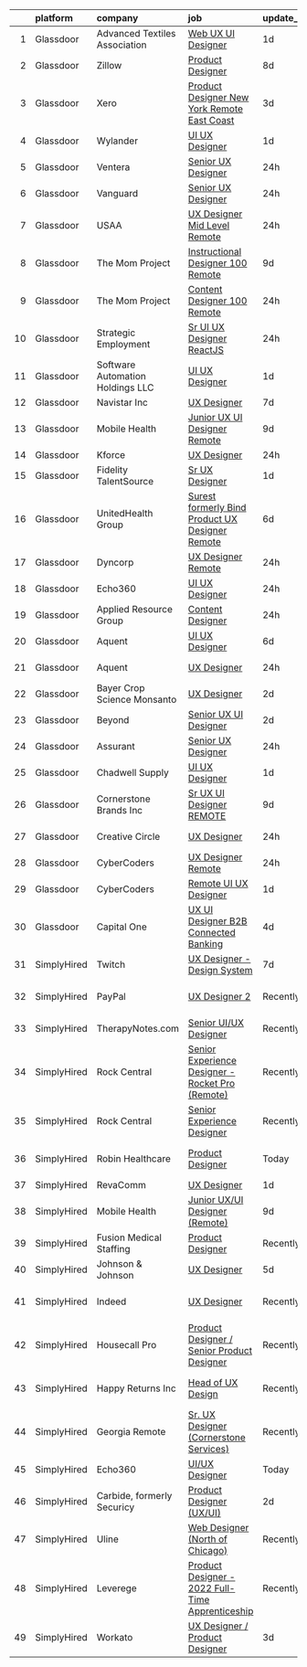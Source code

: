 

|    | platform    | company                           | job                                                                                                                                                                                                                                                                                                                                                                                                                                                                                                                                                                                                                                                                                                                                                                                                                                                                                                                                                                                                                                                                                                                                                                                                                                                                                                                                                                                                                                                           | update_time   | location                   |
|---:|:------------|:----------------------------------|:--------------------------------------------------------------------------------------------------------------------------------------------------------------------------------------------------------------------------------------------------------------------------------------------------------------------------------------------------------------------------------------------------------------------------------------------------------------------------------------------------------------------------------------------------------------------------------------------------------------------------------------------------------------------------------------------------------------------------------------------------------------------------------------------------------------------------------------------------------------------------------------------------------------------------------------------------------------------------------------------------------------------------------------------------------------------------------------------------------------------------------------------------------------------------------------------------------------------------------------------------------------------------------------------------------------------------------------------------------------------------------------------------------------------------------------------------------------|:--------------|:---------------------------|
|  1 | Glassdoor   | Advanced Textiles Association     | [Web UX UI Designer](https://www.glassdoor.com/partner/jobListing.htm?pos=110&ao=1110586&s=58&guid=000001832115d154b95672babbc92767&src=GD_JOB_AD&t=SR&vt=w&ea=1&cs=1_5b73a38f&cb=1662707421935&jobListingId=1008123545453&cpc=4B86475FAF393599&jrtk=3-0-1gcghbkbmkugi801-1gcghbkc6gagr800-8f0f2da3bcb0ded4--6NYlbfkN0BnYbzg9_0OBxfyaC-dC2htIGp3bt0r_Vee4_7uMe98bPPG6yOg2WXqdwhbC791_U00MfwPJQISugkbvt-O9m_o7FpwY2dPKxYlvJWF88LUJU6-PJiA7au0MbT7IIdJhkiVldQN1GCcaP9tiJbH74WPbddeicnz4Ug33P_R2i56xQ0xZRpWPjA6Yl8axoFQ41D8uchjgCS1zkB06GhLjW1PmcT3-hFT6K44iA5okqNvAvidC9PJRrA1FN46SzrQg5dI5pk9f4QUgSkcO6n_7dgj_hxDHTq1E6rOZN1uK61SZFpfoPnWclk--eseyDRPutDNe_FG5KinU3shh3jhU75v6cjI1N6iTk8NG0ngp4X_pFGkUcxpxjULoiGKA6JDQ0lE5FpZQMpF5r4tYL00NoTSlIHo3pmC0E8ZCJc1zURT7sRoSZCWNjykFJ3OdLBK_mmPQhLxespCSqlA5wLUk0YoIH-4dzHqGlsGTbaArSvBOP_XZIz6w_kR61AwsYTrakI%3D)                                                                                                                                                                                                                                                                                                                                                                                                                                                                                                                                                                                                   | 1d            | Remote                     |
|  2 | Glassdoor   | Zillow                            | [Product Designer](https://www.glassdoor.com/partner/jobListing.htm?pos=109&ao=1110586&s=58&guid=000001832115d154b95672babbc92767&src=GD_JOB_AD&t=SR&vt=w&cs=1_ad1b77e4&cb=1662707421935&jobListingId=1008105734825&cpc=3BA4CE39D5B5DEF5&jrtk=3-0-1gcghbkbmkugi801-1gcghbkc6gagr800-923d093315a463c1--6NYlbfkN0ANMurRYyPEXg08u6OamUd1Mvhk-zhFSGYIZgoJR86UvYL2v6MoUqae-sD5DnU21vqzMUfcrlxXldGlpvZ_A9LcSbv7fieDI5Q_e0eCDabZQJSfXOKXU7HhyZwRBWFH68mW2QkyUBY-1UqPK4A2Y0SDj9Q6XtG2RXC_FvaVnw66ZtEOEX5EEE8TbZhBAH7k3ZcRRy0tk5FYJaa2E9Om1-c4m_XQQH_HTUvH_UGouEYAcOsbxgzdZFGFBKKP21_sv2PcvLm6T1GFD7Xs984iaHZygTk1KudKIxIP935aCpBAHQuKu0YebqVy-Ix97cQCyTnY0iSxgRu3vWBk1LWX3DeddIZOmH1Dm8ZSMjDE0Dc2PWrvuCCKkNI-qOf_rHSYSYIy39m_K7znAj-PfJn3WHfyf8KGS-o43zUUuOgXQyiO1xPtHuBHmOIjM_kunLIJSVtoaiWFUtYyR6MBgNVmNo86jlb3jAROqxVOuTflwDT-PmskkHlPRyGvjLQwZBJ5iYEqYvwRPZHMX_3CF4GQiNACEMv78fdvgbk3VpNmOwEjIE61DPtEz-R8JzJqxoedqi7P1Io59GwGhKenk3kbwptSeild8AzoaQGA8RGLgpiOeAniXxB0AoKBMBeqsNNdzldLwElXGDgrEayVVS4UnLGrii-mnl3Qxig6dYF5ZDCF-ue0WCu8smjDU-fJNbRaMoPhq41kERav5qXcUfo3BuxLYKzVBgBUSNXqgi7wPCbqLL3GiZuMhEC9pIxqp2FnDa_evmIohZIy4spiL4BJKWkrS_v42gXCIKPXQBHYc97Bo4bYosyDqheIyPRl3VfplfrAT0XXj_iMkob20cG3JzAAb-89bqROWkdsDjn7eqy93W4ZgXnBw08-aRs3SYQKG94%3D)                                                                                                                                                                                                          | 8d            | Remote                     |
|  3 | Glassdoor   | Xero                              | [Product Designer   New York   Remote  East Coast ](https://www.glassdoor.com/partner/jobListing.htm?pos=102&ao=1110586&s=58&guid=000001832115d154b95672babbc92767&src=GD_JOB_AD&t=SR&vt=w&cs=1_9eee1b35&cb=1662707421934&jobListingId=1008119464057&cpc=AF1E4A3695F490BE&jrtk=3-0-1gcghbkbmkugi801-1gcghbkc6gagr800-d42ffd1146131f09--6NYlbfkN0COvs0giDBQSZxCgxtGlP9F2rqb7f8qKMvTQKRfo9Z2aBBfdNwhT-PCbca6Tg6UbePLXSL2kZ8wB6QVlHX3jNKcLB3QdhbnaHtCR8dPv0f5XN7MxS1xg2rPm-swsPuD68rYGuZICUqkSSh1BmczAVfWYENYm4GY3NcwVq0TyWHY8ONw9rx7low6CFFsyZyTqD3aaqxgsjtyJU1VXJl3TGBCkd1ciGe1P7DO5LTBIkzLEnkOOQeZ_pX7BgnxoPprgNcsofyPA6vN34uNfyG_YNtbty7n_uzs61mMMGsEKweLjQNUBt-4MH7xkQ5Ka1-yEQP9Ua9kKcEbyfgSSTReZ1sheQxZELKwS3icj40bRJZj7v0lIo1ZPPAHfv-nIbyIMSssKj9xlPq1wTEDLvB8yP-gdjXlXQ98ashiynh2Vs-Z6UkvugeijaDEaMKtjnF3aLrOqL43MpUnSly3dNxW1XdshDy4FPlt1CC9KsUGY37nTfHus-PUoky1LKzahofv6B-BN0qFfneF4BaGI6sV--unylOzy2a9ejv-jz0W_FJTw9-_SLXypR2koUWu2kuzvyE%3D)                                                                                                                                                                                                                                                                                                                                                                                                                                                                                                         | 3d            | Remote                     |
|  4 | Glassdoor   | Wylander                          | [UI UX Designer](https://www.glassdoor.com/partner/jobListing.htm?pos=121&ao=1110586&s=58&guid=000001832115d154b95672babbc92767&src=GD_JOB_AD&t=SR&vt=w&ea=1&cs=1_c74eb8bf&cb=1662707421937&jobListingId=1008124180160&cpc=2CAED5C921A5F994&jrtk=3-0-1gcghbkbmkugi801-1gcghbkc6gagr800-dc52a309f7f6f697--6NYlbfkN0Ad2NfEFkkvx5hDSZA4LojCTAlGCHRKxefK_VeH1pUfXeXhNI9m1Jf1qPrMhMuaxpC-q3M-89Vq4WsL7Yfwq_yFKX-pMNDSji94HwauIOtvR2ndUmEOcaUUjmCEwagVxxr4E2OLJOrN7Nep69g4v8Y3IJB6dWshHA9GShBhAl4mfGXeR1rRr5l491SH7pwASvJwE-OJuDle-1UKRF81usd_M5Ahj8SC2Ck6R-CV1Y9pW2b6UAWhMbvj4NrSZtHgDvnaqifOWKRcns1RC2Q2DGUN9rpyWwHMVPtKLm-j_msP759LT16iro-hNirbct2F1_gPiy1UXiICQtfViDGLFjtBI8HOvgXLe_maPO62_RFuBGTByxx0C3K24isROGxVIKHXz9cr7kw73WEjzQqRSDmYeCcGKSKfX_YXl0jW7XxFsxEw9QEAE-kTLhHEOlz46gKVgUyYpmBdFZUZ38qS0d1GvDJp6D6y0xRuSRU3VXL530MU2uwu1AEpJPD9gHdMz_0%3D)                                                                                                                                                                                                                                                                                                                                                                                                                                                                                                                                                                                                       | 1d            | Downers Grove, IL          |
|  5 | Glassdoor   | Ventera                           | [Senior UX Designer](https://www.glassdoor.com/partner/jobListing.htm?pos=112&ao=1110586&s=58&guid=000001832115d154b95672babbc92767&src=GD_JOB_AD&t=SR&vt=w&ea=1&cs=1_3cdaf6e7&cb=1662707421935&jobListingId=1008126374950&cpc=C3517E2410EFB392&jrtk=3-0-1gcghbkbmkugi801-1gcghbkc6gagr800-1074ac4fdd204716--6NYlbfkN0AS3oPsAAmCngCu4U51_2RxXyfS7TdWOFtWPOafNW52Iz1HeQVGuvsYCHoa_3Roy2oCGGdTON3NlNh_JiLD2owsz6Z0oj5yhSrztHS395p6AAa4luM5X_x4H0433u3i-oY7sa0DbWRdYOQgnQqUGvwlx3PvOnxIZc60OegHiXVPTHCXlUBVDK_op9EjDTnsumPV4mKcPDxh9jIqwq86LxaWzJFIE1QxDAUgA6Q2P-8fiVwYHfLBML5ur4aHOQ8Ib1P86QQCGttmuj_ay6guvYMD8PvjGkMXuAIn1RjqYdmWPFco_oHy6XxXwPXfm-jFKBNMBvgzFcHue10bC2W7XluDE77JBWBpeoYKcbJ_ihlfs8porWPEFyNHmF8XuK5FxHoCf_hEWB-zLCitRXt8zF1DeKhbWsGpilxJMT5ORZs6PPmKxHecG2prJfLGlUPpR5fKMazcGbIxOjdccHfOGEQ_iJUUHHikULTMJ_qBFx64Sp2C_w7A_246LnPGWLy8DJw%3D)                                                                                                                                                                                                                                                                                                                                                                                                                                                                                                                                                                                                   | 24h           | Remote                     |
|  6 | Glassdoor   | Vanguard                          | [Senior UX Designer](https://www.glassdoor.com/partner/jobListing.htm?pos=108&ao=1110586&s=58&guid=000001832115d154b95672babbc92767&src=GD_JOB_AD&t=SR&vt=w&cs=1_d6f6279f&cb=1662707421935&jobListingId=1008127157836&cpc=18C9CE28155C17C5&jrtk=3-0-1gcghbkbmkugi801-1gcghbkc6gagr800-d1d2a137f537eb68--6NYlbfkN0BWQs_M7ZA8XLbIFWVw-PYcVVEPryqVLyWhKaEKPskHy2YkbHyHJDwBFABfX2IzFJXV-nuBnS83yTXwQvdgL9ZCRT2Ml-6aLJW8zitf60y059saAsvCCCn7z7zTfDD1Mf-8mI_YKXw-vdtt5RmQNlchI7QaLpe-9XPcqWhyy8aOWnYXIuzMa2XDNwvtgjMhvCHFoBGawlpvn0bF9FA52f_aPEbRJ15tfa6MLamlqmVx0MC5KuFLjl1OiRIg0Nwu73egezDFAjSE_fz9I0QKndTZowCuaoreeIfP6Jf-9aYIQF0LE7ysZ_C1HrRiE84-fS4M_8eZNF_OmZT-5G5wZKO8eamyFjLfO3TC_20EBgilCZ5S-1Cj0XWdoUREugsvgGRtYLXVz6wFjr3GgG5bpU7NW8YGDKdsfvwm3nMe7R_XF_F96kiK7XZy0uPfaL9BvaIw7Dso_TLlVKF3bRrF2-4PlTqmZw4KxwozqUwxJCS-Ery64tQib7sikkKKbRXSJID2Zf1GO-Njf2oT2TojSqJDGoVgLNYreQ_YGBWAuwGhdzOJ4lbS4bZMsXQAp1KgsNJHoG5iS_qAYYakPF9MheI1tNPy_UXR5UhOn5cEm79rGvGdEtbOD9o21tjM7nEF1fy4CNELpJAlcVBY7tn40W3r-Wv1FlD9s_spE27HAG_4wfKNZVLQQYmT22NmxXW1enjDbRCRlQAWi20CYIpkHA7n0TboEDJPwz75F9rS8209TX7_L1-Tvj5uwwSC10ffx8Ramxjn1PvFKhDC-QnlNF4MJ7qN7d0kaZ2dICFNQmgD6NgwaXbzqqqBOJhowW-rq8OcWl9pS9udiVp1NS_HVsilKsFqt7ulTrJxldwgMhRVvqNXZC4dqANn0P8sWpPTCEtJRhwupKaKPe-fsR5XSbhus5ogIqj-anxUwiprPIvRjI9s6tbPN1pUVLD23wUmjX1UJj-_X0zlZoxO78Vr1rL4G4ZPzR7QpZRHk74zLdagDyXIZVxrZYQtaQiBtEZv1KHD9mCZySXkuh3u_emf3ZkUwr_kuWPEYL1lSs9kxvNgZg%3D%3D)                          | 24h           | Remote                     |
|  7 | Glassdoor   | USAA                              | [UX Designer  Mid Level  Remote ](https://www.glassdoor.com/partner/jobListing.htm?pos=101&ao=1110586&s=58&guid=000001832115d154b95672babbc92767&src=GD_JOB_AD&t=SR&vt=w&cs=1_e3f689f9&cb=1662707421934&jobListingId=1008126261966&cpc=4AE8B46D8845344B&jrtk=3-0-1gcghbkbmkugi801-1gcghbkc6gagr800-fec4de8c091566f8--6NYlbfkN0CdTBpsLrhs4IwmIsoO0brdHaF9POTtXIeJjdlamKYQ_OhglXXDFJZTh11Z6IDPRXUYQmJ4yjBAKTYo2-Ew4nJ11iY56zFM8km-iVk9SIenEYvwEOynk4bS7U6_1dyQQ0v3LLulm5Dj7am1izBIpIv0fOYKGB_vkjGusrfh-HPGJfvR3eiWv3QbHQleegDyNrrUrooAbQ9Tq2TCegdwj5ZD2MTw56rQUI5U_NoUi8tBv6AjkrzSgbCkEKrNhvJvtn8efi2sEJgOXaD5GC1NwqJBft5zsp0NAC4bQ2VWdfCyvnBQ5qZ8kDQck8ry4avlqsUQQKqq_vWoTxM3J5AhMpDOsamtdqxc7lbBc61WsHE8d9hNUiuNHx1lLzJBkfXjQ55zYG-sN6sMH-XdreVCtJH4XzG8PqCZjf6jJjCL4eqkiauZ3cvGhUBQm-_xqaseqa0%3D)                                                                                                                                                                                                                                                                                                                                                                                                                                                                                                                                                                                                                                                           | 24h           | San Antonio, TX            |
|  8 | Glassdoor   | The Mom Project                   | [Instructional Designer  100  Remote ](https://www.glassdoor.com/partner/jobListing.htm?pos=122&ao=1110586&s=58&guid=000001832115d154b95672babbc92767&src=GD_JOB_AD&t=SR&vt=w&cs=1_6a4828f0&cb=1662707421936&jobListingId=1008103098084&cpc=BAEB662971763A76&jrtk=3-0-1gcghbkbmkugi801-1gcghbkc6gagr800-1cc6b58faac39461--6NYlbfkN0BDp_epf89aHDQhKpPegNJQ_ldQpEFZQsM9OcONMGxWx6pU56EKHF58QjVdAUvn2gW3S-RCz-cWs3HsgwFCm4JrMSvodTUpS2pVBtqOYjP56tZZ505HHT4tX_KNgWyOiGEIHToHgpOg4SzcXkIxol4ZXylGzXgB-rGsHbQwttIiQOGdKuRJNJ7r8dUlSmhgW2zXRspd8BKD_0B-RMQ2PoPViEKRNv1Z46XtZcXElt0juGksAkJGK_syQMyZmFJUvxlIpWkbqGhVZj9XQGwud23YxBx2FA8rWBZ2SfbUaquEIZebdaDv9Hflz5QPBCNCREdUAJkgeH7hYQzIzoaanC_wzU3wcS0J5DAkhV7_m52qaAH-on7udA_UKiO-ZTWnsqiNmVKfgaq8r8l-f8zdwLgfrKVs_IEQFUB0JgadBBBv-p4jq2sjSqpk-awrpqyx_PFCyaGPdtSNFhq067GH9Ac14DKO42Q6mNZQ3KMfGCoFMRidqfTSqSrfi8TTioKIA_7MXZ9kziAjkjxORNGIGyrXAlPprvnmsXDwAU1QBzIuJnjOYlfsNSiVWqATdPg4JcYDAY1anLWE9g%3D%3D)                                                                                                                                                                                                                                                                                                                                                                                                                                                                                                        | 9d            | Remote                     |
|  9 | Glassdoor   | The Mom Project                   | [Content Designer  100  Remote ](https://www.glassdoor.com/partner/jobListing.htm?pos=115&ao=1110586&s=58&guid=000001832115d154b95672babbc92767&src=GD_JOB_AD&t=SR&vt=w&cs=1_1db49a36&cb=1662707421936&jobListingId=1008127751234&cpc=A0637F14311B9419&jrtk=3-0-1gcghbkbmkugi801-1gcghbkc6gagr800-ad11aabdd928ef3c--6NYlbfkN0BDp_epf89aHDQhKpPegNJQ_ldQpEFZQsM9OcONMGxWx6pU56EKHF58QjVdAUvn2gXsotmyPz7iirEQNuJoFEUgS91Z9xnC8kY1OQ1gkxM0RbRmbES2q-mW7a1asNmIsOivYtZnwSmLBBTzewzyyN4_W3CbaCfqaM8b_nWheR10G5RTWVKLYaXhPawDyy6Om4BqwBFoZl7EODhcnsSg-B21n7p6Y93NDqsSUlFVSKQqQH9TDF1SgRguHuaNsrFK3yRrVP5OWx8l-0zQxcNrqeBIJF89VeJi1wzq79aYMIIfnBSsMf2QBUjY5Ki3AQr-DPSdvxlhaXVNQDH8MnyytEJbFo4NJ_sWNN5-50S4Gq5H23ngQfa664EcY30_5RueuMPfruu4mSlZ0MlCbnHbszlLskOwLWhsji4fhfIEVaWcsAWS9RhzrU4n-NpwCtoQ18IuiV5Zj5wpvvJoaR-EAr9v48Bi3TkP12ci-H1s_oAJ7kqZUloEPf1TtyczZEBjFjd8FA5t6ALteRWskByY9Sz05j87FHg90_cW4m_QhOEgzHs5vmS_dlybKKsDVm1xDn_VG7okHg5X1w%3D%3D)                                                                                                                                                                                                                                                                                                                                                                                                                                                                                                              | 24h           | Remote                     |
| 10 | Glassdoor   | Strategic Employment              | [Sr  UI UX Designer  ReactJS ](https://www.glassdoor.com/partner/jobListing.htm?pos=113&ao=1110586&s=58&guid=000001832115d154b95672babbc92767&src=GD_JOB_AD&t=SR&vt=w&ea=1&cs=1_163984e0&cb=1662707421936&jobListingId=1008127201025&cpc=235F38378B0CF412&jrtk=3-0-1gcghbkbmkugi801-1gcghbkc6gagr800-10e7346e5594589d--6NYlbfkN0AEgitr2lGK9-2Owk_bCXKkX9ldcvmrRzAzunryDtq0mgDhLVKVGwIDjzzzoVm5zY2akHQKg0eyoOGLoJYK8fVCB6jso4MEarQmmbx_Elax6A0T7qxnodN5M4Z3ek9LV9lx3pQUxqaX5c5MEy0I6X-ied1_QyqGEshe1rZ06FkEM4sRszpcXbcOqOguZ0RtIX-7D2nkCDCXnElOWeo6WZV9vSW80MnFnyKSddLoNBLkAE3gzvOGBNitfMDmR7VAvDy6L0Mi2shA8bGOi1kYjl_Q-iuujKZIrVQIsRr_SrBUL7V2cutlelI2VtS34XfEtcJdI-aeKvfuqhVx1dHrBp6GGA5tUEXDEJoWNJUwfebCZR3ikWqwldmOVksGZNiGYbGuIVXMjVFOROFJYpsesO4_Ethn5HP4h3gcG_98s6sV1jxFvxJmGBH3f5cYTdtB2S6dDo8qBZ7VtE-bcWwvyimO6am3_qdtURuk1rp-LOiFuK2hZgCR0jFe1rGmWQPIPflvBQ2C4UGvPCbr7rHJEuH-3Npo5inwB4YNJ8wrGCBLYe6VJ8zTvU0wWonEFIbCf-7YC531ztJ4SA%3D%3D)                                                                                                                                                                                                                                                                                                                                                                                                                                                                                                           | 24h           | Remote                     |
| 11 | Glassdoor   | Software Automation Holdings  LLC | [UI UX Designer](https://www.glassdoor.com/partner/jobListing.htm?pos=106&ao=1110586&s=58&guid=000001832115d154b95672babbc92767&src=GD_JOB_AD&t=SR&vt=w&ea=1&cs=1_9e10be13&cb=1662707421935&jobListingId=1008123823566&cpc=26740BCDE5E48596&jrtk=3-0-1gcghbkbmkugi801-1gcghbkc6gagr800-3bcf243cd403f7c2--6NYlbfkN0Cd5ZvLdai7cR0fypH5_WiGezUQesq24dbKuF0ly35ya0wozhh-9z2tlJyVXIJqsSw1J9a7pG5gMiumTPfCocB6PEtNSpXRWp_9qIPMaS-bqWB8UXAIzKgvkXkJYcpRM5zHZvfo3YLhPX_oih5ekdFM62wMT07fNqP801IE2Adcsh0DAgosBBMAYXj_32J324T2dmbSRlUIUX-O_1svQt5jEz1aQc_ul1DnEcVOM4Epd9UWZKVpHlK-kfDlg7-jSY677bW_z3HUkwLcvLEfLMBY9R5Uc45VV7tVA6gHfrBhio3TZu50Zy0AoZzpuEft2LvZ-fRigK8Nn7d38Genff-9SUcFYyAJLfkIw9Zyhy7smx6njilHHh70HsADU0uqrcniOoqN8Hp80wqDExLlCWGd433pHlb1kdJGCCHSQ5U5qGk0WUaz803jbYX99GgqrEjAbH2fhtZFBGcpGwnfQ67M7Strlf3itJGa4rv0vwIZJVh_NDiRz_ummNGPMhx6OHo%3D)                                                                                                                                                                                                                                                                                                                                                                                                                                                                                                                                                                                                       | 1d            | Remote                     |
| 12 | Glassdoor   | Navistar  Inc                     | [UX Designer](https://www.glassdoor.com/partner/jobListing.htm?pos=111&ao=1110586&s=58&guid=000001832115d154b95672babbc92767&src=GD_JOB_AD&t=SR&vt=w&cs=1_05c93fe5&cb=1662707421935&jobListingId=1008109657234&cpc=444700D72F2ECBCE&jrtk=3-0-1gcghbkbmkugi801-1gcghbkc6gagr800-c03e3d61d62ddb2e--6NYlbfkN0AKaw8O8HtsTpjEdZ8TD4sRoCQOMb8M-nU-vU3s0gcF0r3-yfGCd4qXtRpKh7pLIDIM_WGHspAbEH7Mm-DXOvseaNDbhboO7HxJY1x0-N-IbXp-gm6-_pBopNgxhFLiAEmGTaW3dCXraLD4_5OAFLHz5MDSqZ_FULqBuWoohxZw04tAZFDJEYFd9Z8NOZnBblnhV_hmXB1Fk-LmuptOD5VlypLvL5ZsBh0fdNBPUI-IwHfQTBnDL0C0q7PnaQjhlJUw-2pbzBPbwQ8fUDtYmsSOmVcjsF4JH4zZk_s4MLEnlytt_F-hA47PMzR0u5wCjxNXPEvtBkSGWG47OypsoD75YIpTL8baMKTYxBCdNevsNlqxW5nI6i_bhQhVanVULqmXDBviFWHSoqkAOpJOCLPW0mAgl6_4YSwI0JDnNdZ7R5oRVjHO0qmX9X6OPMSA5T2LN2YmiIFWq02htVvovq6eKK6UDKHgLPvTN6hHjWMxp9bSgaUEODoBu5ljoWhX8LBLzjIMiJT-YtOokMREQ-fgOP6W9fQ4z7iAHZ2qFiH6IfQiq-RyEwNM0z5rE7qGyyeFAKbkvSVZ3LuDGyEeH1Dag4erppg1M39nDLmbyqJ-q6J2LzkSi2mKwXOzAq1OWplcytjJqE8FHb1HUHytFwmIdrgy0_SBjYTwPDFkvxC194qAnWkimvtRc2HpQQFVDsvXmxyZzs-GcJSvULWOrfRr)                                                                                                                                                                                                                                                                                                                                                                                             | 7d            | Lisle, IL                  |
| 13 | Glassdoor   | Mobile Health                     | [Junior UX UI Designer  Remote ](https://www.glassdoor.com/partner/jobListing.htm?pos=105&ao=1110586&s=58&guid=000001832115d154b95672babbc92767&src=GD_JOB_AD&t=SR&vt=w&ea=1&cs=1_9b78a15c&cb=1662707421935&jobListingId=1008104582625&cpc=AC285F3A3ECA6BB0&jrtk=3-0-1gcghbkbmkugi801-1gcghbkc6gagr800-0b855880aef5fae4--6NYlbfkN0CVW-wZUB6fDkVbeXZUmA8a9VqOuLioZTZt07t5oqbkUixMn8E1AkY7NfCvE7a_uIFEM4p2K4W6Xowwu-eZbvZMAmUZzzrHL6ljTCT7DYTx6XjJdgQUIEh9p7SxX-wpgLvWtsfp4DDj8x2BvdIzeHYMSSkPiP9r4jjtgVITdl04BLVLmN7DTPJeZ4_ZEyu9s9nYBVSqMgVCJPf9bD7VuVyXSOMxylt3oQqMsCzCQ3S5Sw9Kmp0snR_S9AQFFnDv5FinNa6grLp_TiQBaP0iwq6N156BqQ-k6OQVCsEr082w1zB7F-jluCEZRnAOBo2DdGbtHs6P3TUgas07fqxoU_m_8n6kyivPjxc5A3IrSL0lYt0whuFm-1UnM96Fz_7zaYi1xwXlPoqJ2JLqB_5Q-g8L6BJjmeY8AlkEoYr74tUi_QWIJHvdii3p30GJe_IF9fhSiNbet_QUsjDrYSAJh-oN0fVjYoNiTohTXutzMtTH2plh7m8xl4GtB_9syN3mLv7aeeyGsxL4sFUFtbttlXXJMWRT7l8yJ-OR-aKDUuTvFnVZSlJkRySEj2mXu2t4Zrxsnl-yrON8DEiEXuKDu8TjkQzzY1sdBFU%3D)                                                                                                                                                                                                                                                                                                                                                                                                                                                                                       | 9d            | New York, NY               |
| 14 | Glassdoor   | Kforce                            | [UX Designer](https://www.glassdoor.com/partner/jobListing.htm?pos=126&ao=1110586&s=58&guid=000001832115d154b95672babbc92767&src=GD_JOB_AD&t=SR&vt=w&cs=1_ce507907&cb=1662707421937&jobListingId=1008126594456&cpc=6FC5BA77C9A4CD78&jrtk=3-0-1gcghbkbmkugi801-1gcghbkc6gagr800-e7869a67a68dc9cd--6NYlbfkN0C5IatSLh_Ak1q39eQQoPIxD737RW9NeiYGvIRXkrLjEBkC4LI6KweFWWPiS1PvvlxbvCgcIOF1Xgk1YqksHJIPU7aty8L4rlpWLOcIX0bad1zXwTQC3MjguP0WntXILpDCUkz7Ia4A6bxe-ZO7_XI1D9zpRNmFXPA8eMf_Ffc857BXCfo91AnmD9erNRTIquanDcshBOl1WAqbe9m1TdJ0bctyRTIkNU2b-H-uJqPeUDH7xiABBDjMRD16tRqPPZxG6XxUbSwfAUnIm0BleEUKSHmimUIsb5M_Rv-gyDECfb9tZzCR9VwvTfyhjENZNt5k4qr--8tNfnJD_c9egrEK7ohF89obrhggSzn-YAvzsiIwgOpkO68Zdr1CcTHnN8ilm18AVXmqfv31JS_0PHf0qh9AqeVCjY0u5Dom_iu6FOZY86etlOAYIshhkl3x3tSgYGFdtdV5n6JM0LzTflWB9_WiKjx-TdbkK_aC3xZQsl2VHynB9eKWsWFmF2i_2BLXAhzFmhC9L3GNbLsf7zmKzvpmd1gg8Ue-JcUng6Mn18BWV3EzFJoQ1W3Ij7VYJUDUO8yv98jHVj6LxK3gLKQdLjLEQv71HbthtgepUUnMVg%3D%3D)                                                                                                                                                                                                                                                                                                                                                                                                                                                                                                 | 24h           | Reston, VA                 |
| 15 | Glassdoor   | Fidelity TalentSource             | [Sr UX Designer](https://www.glassdoor.com/partner/jobListing.htm?pos=120&ao=1110586&s=58&guid=000001832115d154b95672babbc92767&src=GD_JOB_AD&t=SR&vt=w&cs=1_55429f52&cb=1662707421936&jobListingId=1008122763974&cpc=39BF0EDDD7C951CC&jrtk=3-0-1gcghbkbmkugi801-1gcghbkc6gagr800-8e1be7bfd0a340c4--6NYlbfkN0AoYXfdOe7El6-Ykny_IbMrQLc_ftZ75MJybi-dJXWXjsCzoyCJRRBVlF9fO0cfHB8FfxeSUFpmIYehHpoc1jQouu5EhvSW1rim9Vcfk2nkxFWTN-yNbwPocZoL0n_SUT1K3aQ2HEAar5MDKMukFPvlgtSXZRTJ6hEWkSy429VgxaWygHxpXCGy1ROsx_UXjtxk1lZEmDRIEYJa3hULrRqlLQf0IbtIZyRDnVNpMQfcWZuqtwUHUS6r3---P1p_QlGg6Lv01ECB5IMbE_nF9ew3UzFISYrP6Cq8ydaOKJUS7kVaB-REJRbQ2wL4vtvQdEgDOLLSIYpb-i0OlWSa0GAFMvnLo_jJNPjQlIJEuBO3y-2ZVrgginBo_Kx3fDGvp3Nr9gYqk487YUrQOZkxQS1lKxn6PwyIIlQlFAlhG4QmgoJ8nDaRR1vU1YVxjKuUpfWpvKpc6lL6rIVFULdUDVdgNGhzuGHaclfFnnjVLPFEWQFhaRdZ10kut3AwKpolR_k%3D)                                                                                                                                                                                                                                                                                                                                                                                                                                                                                                                                                                                                            | 1d            | Smithfield, RI             |
| 16 | Glassdoor   | UnitedHealth Group                | [Surest  formerly Bind  Product UX Designer   Remote](https://www.glassdoor.com/partner/jobListing.htm?pos=119&ao=1110586&s=58&guid=000001832115d154b95672babbc92767&src=GD_JOB_AD&t=SR&vt=w&cs=1_e86c6fed&cb=1662707421936&jobListingId=1008113844054&cpc=654405A9B1E0A9F5&jrtk=3-0-1gcghbkbmkugi801-1gcghbkc6gagr800-a01d6e62d65591a8--6NYlbfkN0C8O9VKdOj_1Zh75e9_CvYhSsWVxS1Pvi5WUWhsf4w7FOycHcR50Ta-CQORLM6vDVecwCWaNQsCYiIDBafIIZxQyhmX04yYIV37W0Zghn9bix7YN1fd1o3lsfLr2bS2-M5z1dr-DxrI9m6OyAdng_ahXRODbm08JUS1xSTaCNUhRfBhWuqfLBf07eyUux-s0IxJVKb9uSN1jkb2wcdM3bZYfsKWNtPFJ26VxUgEFj-F6V6qIXmrZWXVl9Pm9ttiensN9tSZnW7c5KVNPleFdJ_o5awth8cmspMLuBufBWKW0JxFaMvLLqt1vC2-dFrRTyfOAwY5lzepE1kRMe9oSTqJwyHGa94xwyh3RbNd8My3AfOhxLd2vQKJInNOHFgzz0oAELZspPhmV-5c_jeshAMpKdwxvjQ7AoU8GEAuBzaeFXxf11PC8hgH)                                                                                                                                                                                                                                                                                                                                                                                                                                                                                                                                                                                                                                                     | 6d            |                            |
| 17 | Glassdoor   | Dyncorp                           | [UX Designer    Remote ](https://www.glassdoor.com/partner/jobListing.htm?pos=114&ao=1110586&s=58&guid=000001832115d154b95672babbc92767&src=GD_JOB_AD&t=SR&vt=w&ea=1&cs=1_d6b87d3c&cb=1662707421936&jobListingId=1008127021964&cpc=FD1C1DA32C38CFA7&jrtk=3-0-1gcghbkbmkugi801-1gcghbkc6gagr800-6608d3dead291e37--6NYlbfkN0BAk0ZzQSf9WkLIs_C3OSjT5AdjcQXox5koX0qLRN-R_DO7qX8MhVE_3BJIJz6yDIT-Nf17WCrXHUPHzaERJZhPPqyVg0OUMy4t7O9QYF3wdh_fffSjhxf31dvMju7_CJku9NCshe5epdmp7qKWgdvZUOs9EBXnw6DP8x2JljO7oXrb2toL9zbIvDCA7LrNJPkiMOOOl9faj3SBT8fRRWOj8t1xLJGPs5lHkj52HwKkcmGB8byQHu9o8Pi85SpmtTzeR5YNCT-GxcNIboSoiPU3-5lx0JqrzUYq8j3z6q_qz0NCGt7c2VsR8bTnj1acJoSzMp_HaeCR34wqNXKFyZYkr04OlThZR2mV4VciUDrRqaodP185GJrY-Indokr7pfg-dzqEIfXSJtFaqO4dGMj2i_XkG7WoBYw1-VSvaR0COYsBMg5KRbQU70b5Lndy5Si2isH1WKVMpSzA2S2ZyNpZFM7idUR6XdL1E5sKIzPtd--YpjCX3n_RXlHq8kZmlos49k6Dd1jkFZaIWamV9yi1)                                                                                                                                                                                                                                                                                                                                                                                                                                                                                                                                                                             | 24h           | Remote                     |
| 18 | Glassdoor   | Echo360                           | [UI UX Designer](https://www.glassdoor.com/partner/jobListing.htm?pos=103&ao=1110586&s=58&guid=000001832115d154b95672babbc92767&src=GD_JOB_AD&t=SR&vt=w&ea=1&cs=1_f293dcbb&cb=1662707421934&jobListingId=1008126404878&cpc=883DC43018083D9A&jrtk=3-0-1gcghbkbmkugi801-1gcghbkc6gagr800-34ef316b5e51cca8--6NYlbfkN0DeXU0vMxLyKhfauY-dgUBa_3v1DHLtGGo4EP_Dl8CiYyPDWSWEoavRBROk43ylhCO0QQUTgmontVbXIFCRaGNht2FktUPGK56HjTeS0LrPtx7-VmNgf5Cw3Ph7dT2tcJLwuBMULW65wI-bPThkZvtohegSttlsCTC1W0IkmzTEJa9Z7fvIWeywPIrql97rJqf5cHKgcdufuLCICUuM_8ymOfTX5IEso9JWAlFBoR0JOHWmInwaOLY7Qph9qcP23XUD6LntCRxBt9zfj-R3RpbRWqMSe8QTf3wIcztkdasEaEMkII6wpk-brvSNwZBENNHTG-mpkGK_sTUEkuP3s8LuVm-IlOXNhfB9c3NBZGg5wLp94alEpH58wJGRF-bfudtnM5VJ3V3kXzJY7GF000PKUMPiX9Sr7aixy2XNbZ2Ptslf21Pn5VmgRARMG3C6TIVlE-Ba_5T6UhRdWtC473JJmM2rEOuAQ4TsnyUkN63Ug9BCaUAGJazlZv7INphMnaiV2oqZWCNHdQ%3D%3D)                                                                                                                                                                                                                                                                                                                                                                                                                                                                                                                                                                                         | 24h           | Remote                     |
| 19 | Glassdoor   | Applied Resource Group            | [Content Designer](https://www.glassdoor.com/partner/jobListing.htm?pos=123&ao=1110586&s=58&guid=000001832115d154b95672babbc92767&src=GD_JOB_AD&t=SR&vt=w&ea=1&cs=1_e734336a&cb=1662707421937&jobListingId=1008126643231&cpc=5E31031E1AFF45A7&jrtk=3-0-1gcghbkbmkugi801-1gcghbkc6gagr800-f9de13644b6e57f7--6NYlbfkN0DPzcfDQ9fWfjulpa0UDf03bIveiaHFWAJRfRt_PX0ZF40UwbA-PujluDV2L3GJxgX9IegHMipjsgrl_dc7621daAzQ7-Q_gOIc8VlkXrNXx8x1W2wz8M4l2LByf7o4yLcZpxjhTOJfEzmVRkGdDK_NIJxpfdNAwPaLgHNW__49hGVjw5wNNqOOD34IOJs26yTFeWm0zen6N89xa8kSYq5zzORhTDe1LBrKBZ89FRpUiT4zsv2rskgtJnhC5GvMzYkEh9Jom2dBmk-oY9f8SFx0_nfUKr2iXlo4XCc_530Fm-heEcFv0ECFr_NZgyd0NbXV21s8RUJAbDoowpmW3sVXhh3oba32QfMOvd2xzh1r1u6Lpt-YMkWYk25NqpiK9bhrJW2HGxMTZBnPmOT2H-Yf5oxbUHytScTPuaxQXjerQtDY9vU7Io917YC-QzH-JqgPr2QVtSwHgVnFv8JCk66fOFRWevx3UzMNydQEzVKAcYDV69K8PEuQdZSBr4G2O-YVmSujDt9AFQ%3D%3D)                                                                                                                                                                                                                                                                                                                                                                                                                                                                                                                                                                                       | 24h           | Georgia                    |
| 20 | Glassdoor   | Aquent                            | [UI   UX Designer](https://www.glassdoor.com/partner/jobListing.htm?pos=127&ao=1110586&s=58&guid=000001832115d154b95672babbc92767&src=GD_JOB_AD&t=SR&vt=w&cs=1_0aa94895&cb=1662707421937&jobListingId=1008114793160&cpc=FA84DF7EA1EC2398&jrtk=3-0-1gcghbkbmkugi801-1gcghbkc6gagr800-988e979ea853eaba--6NYlbfkN0DMrcEu7yrtATojKJA7cEzGQ3FdRGWLh0CZQInL4ECGI9gD0Wolx9R2v-Aex0-GK0503smrwKuz4__mHlJHBBl27oaXudHHnThjTWxoycEVwsiwqnOTr9ZA_6JfMMsSFYxQw8wdVPeYzBH_Vz9NYAKtMb4mWEgUbKbpetOSxXck13OnWzGoqS8Ch2P-UPQtkaOZj_QzWiFQeJhiT8_2_syQ05HFpUuvpPI1h1Q8moZoaQXbTuhXoQdcisKZyicxFqIjrqeBsF46611ki-MoU4hVgD_o8EibmsJA33EvtiBaQPoRmZB89eJQUbKKdCw-1QUG1znqBQ22itvYu8aL7pryHMcosbc0zH52fl1PD_CAPWLodqGlA-ZZAA7JGY_64KttMjsGL_qMfKhv5dPVVO-BsQT0UbRGwTmKg42-dbyIscvnTOdPu1CjCOc651B0Ob52m7LivpNNPA%3D%3D)                                                                                                                                                                                                                                                                                                                                                                                                                                                                                                                                                                                                                                                            | 6d            | Campbell, CA               |
| 21 | Glassdoor   | Aquent                            | [UX Designer](https://www.glassdoor.com/partner/jobListing.htm?pos=129&ao=1110586&s=58&guid=000001832115d154b95672babbc92767&src=GD_JOB_AD&t=SR&vt=w&cs=1_4ca0dc4c&cb=1662707421937&jobListingId=1008126461056&cpc=FD1C1DA32C38CFA7&jrtk=3-0-1gcghbkbmkugi801-1gcghbkc6gagr800-17c65dff85171738--6NYlbfkN0DMrcEu7yrtATojKJA7cEzGQ3FdRGWLh0CZQInL4ECGI9gD0Wolx9R2v-Aex0-GK04VOmSY5wRDKM_9S9w_PPzdQZhTU9ldgD-fgWBQgIQ5k1SczctFm8rEy6qksZ-jWMGslycrn6b-k64BzilzKgDmEYenhocDNiVrawyc0stXKIOL0DEsI3b3CgFdiXDY-ttAToccktUVE6uIuRXbZ-PzIMsYk_MPXbKlHTYjro400ZGcxyZTzYAXTw3v9KXpYS_5__9mRIlaQ9Et_-qYeYgX_JnVqj_wjxvT3cJaR69hevVG69tiqTMwf9LxYMElHUqoKW4LOn3jiDzctPAZoEqiYCSer777qIoOJ47JdCDEKr21J8p_r0y4IpJZ78Ymay9hlvVN-RFp-VqyERZhMhGs8G4j_ZLgMDaDzPoiybfy_8_jV93jH78_j6LM-eg7Bx5hU4xdsCypWA%3D%3D)                                                                                                                                                                                                                                                                                                                                                                                                                                                                                                                                                                                                                                                                 | 24h           | Sunnyvale, CA              |
| 22 | Glassdoor   | Bayer Crop Science  Monsanto      | [UX Designer](https://www.glassdoor.com/partner/jobListing.htm?pos=117&ao=1110586&s=58&guid=000001832115d154b95672babbc92767&src=GD_JOB_AD&t=SR&vt=w&ea=1&cs=1_2c5d8e3c&cb=1662707421936&jobListingId=1008120906464&cpc=FAE5E775D180B2FB&jrtk=3-0-1gcghbkbmkugi801-1gcghbkc6gagr800-765d86f131e55683--6NYlbfkN0ARyD88zZa8G4fZaD6jLAgXtQ8K-B7dWBWCK8oXQKVaKig_6nzqbLjwMGuvQzHRYlOQKDdifE6_stgy65vAR9kGzt5nHuwinqJmJV0r2xVVsZIFHO5Y5HO3Xij9HdlaPIupsyiM--YXZPKrGBfD5yBD79ubhqruEYqvK4wkGLx9W_OW5nouq7F3Pw7mSdTagEHGtQkaX-gAKehYqXnZZLxnwrPFHwdqDjjprY9bvW1TKXqU544SWo3SnXVvKPPITa2m77gdoAodNTQlZImJ1mvipiihRE922Y15E4w4J7Ze4_JUZF56nxVYz8zqLBKgtoS5O0EuzBD4IzmsQsL0MA9fR_zOPAYmfevN1UcM5qmwXe--2za-5y5yb_RolP1FFGIC-x12XHfuaNSUIhMb4czEYW5sAYqum6HWnf2kE4U1kuN1bE0VcYC18BjFQrePPJ6AmIJqyzzz1G2vjS-GYL2S23Rx6irkja4cLwDEPQaBkChrQdPlzo4rmFLjBHUubhoQHoDtMP_3vQ%3D%3D)                                                                                                                                                                                                                                                                                                                                                                                                                                                                                                                                                                                            | 2d            | Remote                     |
| 23 | Glassdoor   | Beyond                            | [Senior UX UI Designer](https://www.glassdoor.com/partner/jobListing.htm?pos=128&ao=1110586&s=58&guid=000001832115d154b95672babbc92767&src=GD_JOB_AD&t=SR&vt=w&cs=1_22dbaaba&cb=1662707421937&jobListingId=1008120705478&cpc=4F748F1840550ABC&jrtk=3-0-1gcghbkbmkugi801-1gcghbkc6gagr800-8263f8dba5215fc4--6NYlbfkN0DG4ntHtB_rMsnfhgmnSvK2brktLme1L4SiDeJjQ-izrVOLqRJ5-yjEhSyAj73O13QCfwQQ3-HGC4D6LuPDos4vVbp-nbv89X_6pCibdoYhExgPLyQWtXUQ1JxQPAivbn_iPWBpuEIVWmtSfQdwUqK--wnkGMGuvzrJEz8JBeX0ivTk6IQpnpWIoYKRiCsqzuIvlYcYs6F3zu0lfzk5b6cTlhdgX717XB5cVkg5zUgiGG3iYcjKjBjGQjIPwGavaVjCU3YgBpEz7BnkCuDxJKXDVL38ClnpmzXzt5hQyxZBQ6AZUPTQwId8S2aOrRqQuT5bpRnCWxWv1WqI6UObaFnmbnNKXOrpsRPXGbNeECAs5PO9heUeZwu7xPVtzn7XLMjk2BccVeGRyaXd1DEOU2qe5FuVzQIyANKdXdnAHhGTYmjBpEjM6WefOIsZX5owYw3pPHX_JiwQyVUka55z_-f330v7phVF28wSK6lkIUG_vCiu-a9qUnd5_eVeJ0eWSogcLOxBcalQn-FBV6T4YkxW2-QbdTEv2H6eKIAmbdQDGVaIY_fyec-ryWFFNc-T2BOGgO1j3_91odGqQgq687kFZDrmDzwJVgTgfcM6HzdgJnDOyQL_kRi645oJNWqPGekyXfKdn-h3lASXzuQvyJUfdSQLWJt21yMh4eBTpVWY9vlMhI_UItxoI9V-16plI_I6jBMd1pjHWq6h1lK0iIGLXFthSBWDpDhlyzLTb1r-rX_Aqb8CH3lsbh1Np4gM5kqg9ozrICcsY7g_ZUr1mTRzCrtY7XHaEWmutgk5LbAAhLbIfdDp2Ooxi4V-6HAZLRLo49c40rQXzudiW_6ZI0dcj1oe76gVAERqXPoN9xi5KI5yEQOCFfoRtUCYNSjiWbwc4NgdHkfNfTv6uDPXmuMfzzeJx28V4hknqf6NcmnGgZEWXUDAlT0uY-1X3QVDpg78HxSqEqj5Qa2WACr9xGtyIydHx_A1b0Gu9tvogLtrlg%3D%3D)                                                                                       | 2d            | Remote                     |
| 24 | Glassdoor   | Assurant                          | [Senior UX Designer](https://www.glassdoor.com/partner/jobListing.htm?pos=104&ao=1110586&s=58&guid=000001832115d154b95672babbc92767&src=GD_JOB_AD&t=SR&vt=w&cs=1_2527a2a3&cb=1662707421934&jobListingId=1008127833221&cpc=59DF70BB7E75A6DF&jrtk=3-0-1gcghbkbmkugi801-1gcghbkc6gagr800-ba730a9bd01829a2--6NYlbfkN0CvkaYwWSLwjMHFtki3V5F2lVfj53tgT48HDWxzmgukIOFQ3m7UFZCLlq3-osx2Kp7UKWtyGLal5ek3RL_3QRL4CxUi02tfIYEpWBiHHPScOJ9fYEVMIAXOvjBk5GsPNjGoffpkp-JNkQzepab-rR8k9ckqpy4157AL7uqo5LXN3bg42-1xdydziywzHrE6zz4VfITwyDfVOaYEjHU75_3JVQnElEEF7Wcjqb9atUzXrjLl8BcG_Mg4vHee1yW18Xp_ol7t8MWDLKKFc58-Pxu_Nr_YTR9dETLUbRIUZvAZh2XHhW9Et2zTGT-3weqtJsvlU_7LlmJVMxSyMxqkCJD1Ryn5isTnLLGHJ98f3obmVMtwDiKJClwGtYSl8EbEnKMtmUV-qMKnOSz9kMRUSIo4C23ThJZsKWcUofbeCUy0nWgWeWUuOBa9thWb-zSyPUgA-_KfIVt_TIT5JsRCj2c-CZ4VG2cZNXUtd5QXw1WZe9dnCVgFMCDmn5XGa_toVandt0y2R_IX7E6jk7i-KDjboYSlMnsLTrkLQzlEFnus1t9VCM8SRQHelrCz6qvQCqbsrHiiNgFDMHP2HdoEvUScHXHVNdNRQ-UIBZ3CnQ4QEt-xV89PCkTY76G-S3tsxn7tX5B8ysrHJkL_MB367rIDwmFDMSWHC-m1Wg-dBj0K03vJHL_JNeS6JUi0N7j1tTemZc3zTRtbMadWCmxHkimFunn1f7aqsLfJQ1GbyezJCw%3D%3D)                                                                                                                                                                                                                                                                                                                                                          | 24h           | Remote                     |
| 25 | Glassdoor   | Chadwell Supply                   | [UI UX Designer](https://www.glassdoor.com/partner/jobListing.htm?pos=116&ao=1110586&s=58&guid=000001832115d154b95672babbc92767&src=GD_JOB_AD&t=SR&vt=w&ea=1&cs=1_f3a1c00f&cb=1662707421936&jobListingId=1008123534411&cpc=FD1C1DA32C38CFA7&jrtk=3-0-1gcghbkbmkugi801-1gcghbkc6gagr800-d286b854b607ce02--6NYlbfkN0A7hBXzsdRqctFxVR-nR18ETFWiF-Vc9YCzVbdqLfWy5onrdVgeVLDCsCLDSYYzjsd4iOxIsbTiop2qIMvtHJ0zNOTioye6tc0kv6v98Lm4mYjV4mgUEihHiGPLMcrVEKFAs9G98R6se4mDDS0NZQBpFZhq6Ir2CupS3fzvQrOOrUJGOf5jXMZewVjhpCz1rOHhB2EwkbyGcDuFtSG8dMPn1Ofl4VYZ_nYP-ABdOenw_0ZPBHf2l4BPmL9tewMWufm6ljh6Wcu12bl-6b5ltzis9lWu1fiJSlX8ddI0LuEw1VTenLjzYWfG37VJD27x5LzTh10aPjGjp9Mziii4mx20_tJAH2Eb5LybB1ZnGn7_NsskVZGT4vLVzRn0aGDsyWmtKEQrWGdSulGofcOZk3R4RUbo0_pSzMOFB0J7gZZGHOjN9dYebC8SXt1yWr4w-uH6rXOeK3Tq4sz2yYeriepgTxgf9jxAjw21F3ZVl_AtdBggBHHsagpn76B_1Ut3fqhMc1C9v20T2C3OrdGgUgJ4a3jF6OGiNHk%3D)                                                                                                                                                                                                                                                                                                                                                                                                                                                                                                                                                                       | 1d            | Tampa, FL                  |
| 26 | Glassdoor   | Cornerstone Brands Inc            | [Sr  UX UI Designer  REMOTE ](https://www.glassdoor.com/partner/jobListing.htm?pos=118&ao=1110586&s=58&guid=000001832115d154b95672babbc92767&src=GD_JOB_AD&t=SR&vt=w&ea=1&cs=1_6db88176&cb=1662707421936&jobListingId=1008104091224&cpc=217C45A42544DB93&jrtk=3-0-1gcghbkbmkugi801-1gcghbkc6gagr800-c20924275c49a3c0--6NYlbfkN0A42AAOF_fWA-2l-ReWOaJaa865KPOsUWm6iJT0k3U5RFuD0YYoaHQ5eTdvAqCoQL1vcrvHp_2qUDTy4VBbrFbP9Ra7O5ACMKGYN9Woi_n8FV7Gpxl6_xG1g1HsiHCBuNabUCT1r1oIEgjQLRMg_LOGeLq90O2BDs0GJG4ZLkE_AxpVD6C1TFmVhjyQnbtNeroImhAoq22eMOHyaC7i8yABZFuRPrGzdJ-pcs0HXIn_xzVu9YF5MsQMksIKWRPxZKMS4oMIJuWFzJz5Yh6fm1NIMZbl5kGYxIkg1KWWa8Po8_6dAvX0iPyZQcVma5bKHPIeUXCd4LyL0gWEvN6KwI3mTjzqLdOuUfC8Upybk9tLP7xMvT2D2hygF-IuNbYHHIKss3oI03nkogKqoMp1wP-PY5181BoZhCLi-CFKaJlA8cF5GMOKIA9Vkypav6qnNYeE_Un-T90wlquZSEhPI482SSxapbk7kT8c5q-nGucY1C5OeeLgXLdWQo2mGj0KGU0%3D)                                                                                                                                                                                                                                                                                                                                                                                                                                                                                                                                                                                          | 9d            | Remote                     |
| 27 | Glassdoor   | Creative Circle                   | [UX Designer](https://www.glassdoor.com/partner/jobListing.htm?pos=125&ao=1110586&s=58&guid=000001832115d154b95672babbc92767&src=GD_JOB_AD&t=SR&vt=w&cs=1_36478743&cb=1662707421937&jobListingId=1008126067616&cpc=723ADC3DFE402989&jrtk=3-0-1gcghbkbmkugi801-1gcghbkc6gagr800-8a329f328dc54e73--6NYlbfkN0BPwlZa85gbT4Q3XYQoU_uQn0Qmw9zd_9UNfmcwtqAVud1yvyq1Z4UAlx1bxhDUi3L6ZT-CX-vyqUpgzGn53EdX4bXUQ4oDf4mUmu7RO4fRgpBbigVNORQWVBxT_EsxmP6KSza6WFDo0l-ZVIQLHA82D-M4ILACwvGMdK4Zh_0QwCEIlYArFkQiEyTalIB4l2-xpliHoicLP0RUeC87Llwgwww-8E_PHcCOzBtd3fzAlK82yt347oWGMIpw6qZwEqmDHU8nY8Qev631xfiqdl8gjEHMoOpqjpEA6ZVj_81AQBwISpiGGwNavPLlXpC6qQWTRtBOvg9L6AUpsX1rh5FHchG-1P0fZbO4qeDhP4VdBM6RFTrZehaddTkZCJ-KujXfdBHHYEpUYy7AJtJQPEjlm53_jhUB-75vt1LACUpEF2ok57sBm6XupReMBZj8WcHTCLIHbU5jhdsCJVrx8T2FhxAUvoJc3tQb2HVoDMCnRH5sqeo7MbQkhBWy9nO2zJ3YEKrZJIXjtQ%3D%3D)                                                                                                                                                                                                                                                                                                                                                                                                                                                                                                                                                                                                 | 24h           | New York, NY               |
| 28 | Glassdoor   | CyberCoders                       | [UX Designer  Remote ](https://www.glassdoor.com/partner/jobListing.htm?pos=124&ao=1110586&s=58&guid=000001832115d154b95672babbc92767&src=GD_JOB_AD&t=SR&vt=w&ea=1&cs=1_0eade391&cb=1662707421937&jobListingId=1008127129278&cpc=FA84DF7EA1EC2398&jrtk=3-0-1gcghbkbmkugi801-1gcghbkc6gagr800-a4e97a07b1564770--6NYlbfkN0CpFJQzrgRR8WqXWK1qKKEqALWJw739KlKqr2H-MSI4eoBlI4EFrmor2FYZMP3muM34qu0IycSRsezr7iR9PxB8LX-jkNN4P_uv231_Sjqez2NafPErc8-mY73tkFnNI6Kt8uoPBxh5JJhzBk1OhTIYqj8j9TugHUcoTLAxYIb2OFF28s7r1xGCrbEEEIelD9RPbg-ZnIh4_sEr-UtcEQ05yjoWYrOc-bpZXEIqZsfO0jaxLj-i9JpvDZH6XTwrS30g-m5cY1l3a6IxNDtoU1R_WW2IBOAl2XokspWcqjo6969S12XKzpdS0zQnauqferM_wHyj6YBkvNuwyGTbYgHW8XrAdq8UxSGeZjwtCAjXcPqDk-0uRPpVphLpp1gjA664EJ3njU1CUPSVay9jhxqpgviFXvXfez_EY2VA7KbQJm4MsRqt6JbD10qDCfX_U-8w0YT6sdPYzGd36ESN4rBF7kZpuRzS4Nw3QzPXNCbmh2nh2q7F7TfIEGir3if5Bqh4jeOD9yxDeYEFPqgXaCMBGVLMr_VzL7K9lVCHyIR7UkoERSIndi8h0iTR1N0C9FfBYbVgup32-iX-pRZNklEGzqqxsG8quEWm1h1NTeQAYtTcIJJqTLyhjaePs6sV2KSxxK3FDYZwfoqyV_uLTaIXtnFsWx71rU2fhLnmkYpN10oufeHNNmaY_M-17gazuhUpim1sm5tLexgHgipWWQlhrfBAzuG_5Tm8-yBQ7h-iM1_FVAUXBDWHmdr2Jm6vOxZ0_KY4_eZu6DeSoxiyBvFc7PuBTcEGVrpoLlVLcn743W_qqwAH5TqN55OTf2aXyOJsV4SQAZOn31debl80v0pIsZruRgwI2ACWrVLvfaWOJGIpcCQC71vc3LCabygT7wYZjRwGt5c3a5Xwukg-_1H_sAoiuaYDbQR9Vkv0guJnwscvf1_mocNWBb43QB0QCvoZfHi9sPCRiWkJKtiFnbnSQglJbIvW7n2oPr3o_TZFPagrhNOglz8cQTDJTWRuxvDnU4kZklBLtPLD4X_Ex3k3nwH7scE77_5DxS5ozCFLwb8c4opzzRw2xjeIKh9J-0c%3D) | 24h           | Austin, TX                 |
| 29 | Glassdoor   | CyberCoders                       | [Remote UI UX Designer](https://www.glassdoor.com/partner/jobListing.htm?pos=130&ao=1110586&s=58&guid=000001832115d154b95672babbc92767&src=GD_JOB_AD&t=SR&vt=w&ea=1&cs=1_ad8528f0&cb=1662707421938&jobListingId=1008124641968&cpc=32EE424DE2B657EB&jrtk=3-0-1gcghbkbmkugi801-1gcghbkc6gagr800-9075ed079e590e68--6NYlbfkN0CpFJQzrgRR8WqXWK1qKKEqALWJw739KlKqr2H-MSI4eoBlI4EFrmor2FYZMP3muM1LhQYdYuJckAyn3EEcHQTzv1PlCfoLuyYIWjOLjsLCNGWM7ep8IjV82qkd3DJJLY73JPSUeyBhTffhBZ_r_6WbzOBDBAA4R5xvg-2KcJOvKpsDGfYho_QRWpm6hSLdk48DmAFHzWyWarqn7N8VBoQQQy68gquiixum95UMbzOD_cx8YvIAPSBFIOlE6SLK9nKYgDtJGrsC3kWmHLDVEdTJPwz8Ou7gXLjsCs0d_bDOBnNElIGid0Z7GCZx03FwUlUMgIAk-KXo_uXp-VLafYTeaBGtFokI90-EwvQPP9cWG533cy8YGB21DQo1FKPCPOrUffym7nCMRu0B66svrlQaUpE-R8lm4xmst2ipgcGKX0pyVbF2bqdpi_cVDtsNJGuDuZ3xatHvEtuRoCzICYKMOeB-LqSbD8OhLvFL1zIhC04wLZl8P7YFja3JPvqr6eUNYAz2U_r4WxajMip2TUxUhayfAdCkKHoN9itUEIsKaroOzg0_aGhctOSOqLP-XVnfVDdRFVjpUgf7xH3NKx2MlJXS9yUuHzCDXvsT1xvP1gB-czf8SRjhXVnu2bEoC_FYy8p3UCeJ0eM9tiZ7c-w1EneyQnKGBKLZp3gX4CeVixoNrJNwl8Ta9h0wfEtBaaSW_lFFo3nLyDIQuICweM7TyV7KKoUIQ0rvelS1sIULYMFoc3f5XMeR2XEqD2y_TVovFFUTGR6yGJa9iVagU9oXO_tQRdCIUnJzB4-KvdIjsnRbzFCbVFqYs55eSAtvavCYWQVBMQeBT_6o4Z6nyzRCPVIQArs9fK4okRny2T0KIF62WGjNUfQ-Bqfc_5rsxWwTNFaBMnUgKj-0kQHWmxRxrYaA6y6_VJqx7bIgDcjqdlWpsessgTLzyBvgpjalE9-YWUJ71ReZ20GGbjyhmEzwRdPANE990GBzzCOL8vKm4B776WlsvD4jy6Nio0Nx3Yg%3D)                                                                | 1d            | New York, NY               |
| 30 | Glassdoor   | Capital One                       | [UX UI Designer    B2B Connected Banking](https://www.glassdoor.com/partner/jobListing.htm?pos=107&ao=1110586&s=58&guid=000001832115d154b95672babbc92767&src=GD_JOB_AD&t=SR&vt=w&cs=1_b80c37d6&cb=1662707421934&jobListingId=1008117184699&cpc=E6B95A06C1BC174B&jrtk=3-0-1gcghbkbmkugi801-1gcghbkc6gagr800-07939d44d9530a53--6NYlbfkN0C3j_zLGvpMLCdiZ0WC46XqVTA1VMZzOzKXPhAXwYlrNb9EbKZEg8x0wzjxx-xvfPpVAjTCv_kj8fR7cHAGrjliw46MFgJZ3zphIRcXMHuqrvsEdAY34D6tIOA5JOZMg0SlD98KWwgPdBtfy1_tQUnyImSF1KGxC37xPu-_ww0LLBeeCrYCrFwV2JDRTthMmZ6HHsDeJ5ZgaLIxZ8ux3puhQAjUF97syGW_W8imUuJl59qgxvwWzFliVCi1itZWTxYGCTt9DseHAOJCRVlN9N3Df58crOTeJdBRjxYxshwpB7mpn0NJTfdF7R3RSKM7V-dEbYgv1PzpG_vkMDqHrKRFNMxLb6f2MHDNOcCh7GFERnzp4zAvnPA7-KU8Zfpf4yfMl9RD4yN0hqoMgEhJzcFFp4MMswclhvCyG5_epVzeEwFEtathjUMf4wWAevgnuEg%3D)                                                                                                                                                                                                                                                                                                                                                                                                                                                                                                                                                                                                                                                   | 4d            | New York, NY               |
| 31 | SimplyHired | Twitch                            | [UX Designer - Design System](https://www.simplyhired.com/job/s3nvw9yLD8nh8qTCX9jNzcRNgphUIUXmU_aoGxtr31pp5n0KxHC4JQ?q=ux+designer)                                                                                                                                                                                                                                                                                                                                                                                                                                                                                                                                                                                                                                                                                                                                                                                                                                                                                                                                                                                                                                                                                                                                                                                                                                                                                                                           | 7d            | Seattle, WA                |
| 32 | SimplyHired | PayPal                            | [UX Designer 2](https://www.simplyhired.com/job/qJE7A2aCFN85e05aJqU7L0XrWbGKF3_fT2uDPshVewILH7OLRCfNkg?q=ux+designer)                                                                                                                                                                                                                                                                                                                                                                                                                                                                                                                                                                                                                                                                                                                                                                                                                                                                                                                                                                                                                                                                                                                                                                                                                                                                                                                                         | Recently      | San Jose, CA +5 locations  |
| 33 | SimplyHired | TherapyNotes.com                  | [Senior UI/UX Designer](https://www.simplyhired.com/job/Mhu-nAuREJzVYSVPtkCJBNRiLtBerfF3B1jgvD6Ph2RxTs_VZthOoQ?q=ux+designer)                                                                                                                                                                                                                                                                                                                                                                                                                                                                                                                                                                                                                                                                                                                                                                                                                                                                                                                                                                                                                                                                                                                                                                                                                                                                                                                                 | Recently      | Remote                     |
| 34 | SimplyHired | Rock Central                      | [Senior Experience Designer - Rocket Pro (Remote)](https://www.simplyhired.com/job/WFOQFrw2mphynW-NsIpy91iE8xWR5Lm0fNy65Uhq_2M__KiA2xz0ow?q=ux+designer)                                                                                                                                                                                                                                                                                                                                                                                                                                                                                                                                                                                                                                                                                                                                                                                                                                                                                                                                                                                                                                                                                                                                                                                                                                                                                                      | Recently      | Detroit, MI                |
| 35 | SimplyHired | Rock Central                      | [Senior Experience Designer](https://www.simplyhired.com/job/UsF5NXTI_IXYhcawUmw3kN32jP06WleBqauCl8-aleTJzozKLE6Thw?q=ux+designer)                                                                                                                                                                                                                                                                                                                                                                                                                                                                                                                                                                                                                                                                                                                                                                                                                                                                                                                                                                                                                                                                                                                                                                                                                                                                                                                            | Recently      | Detroit, MI                |
| 36 | SimplyHired | Robin Healthcare                  | [Product Designer](https://www.simplyhired.com/job/-_g0RP35jffnf2dNvOSfl76M9flSrCkq7TnfeCCuGSZak8mGzemjhg?q=ux+designer)                                                                                                                                                                                                                                                                                                                                                                                                                                                                                                                                                                                                                                                                                                                                                                                                                                                                                                                                                                                                                                                                                                                                                                                                                                                                                                                                      | Today         | San Diego, CA +2 locations |
| 37 | SimplyHired | RevaComm                          | [UX Designer](https://www.simplyhired.com/job/9HBOS0fTuYCBa2ZM6YitXvcE7vJxwdQiJSytYQHG-SQDoFEpgWHBDg?q=ux+designer)                                                                                                                                                                                                                                                                                                                                                                                                                                                                                                                                                                                                                                                                                                                                                                                                                                                                                                                                                                                                                                                                                                                                                                                                                                                                                                                                           | 1d            | Texas                      |
| 38 | SimplyHired | Mobile Health                     | [Junior UX/UI Designer (Remote)](https://www.simplyhired.com/job/mlVdahn8FjO62I5x3mZ2d_XAvtoB0Q8szhCMLax2laGAPJg_zjkWOA?q=ux+designer)                                                                                                                                                                                                                                                                                                                                                                                                                                                                                                                                                                                                                                                                                                                                                                                                                                                                                                                                                                                                                                                                                                                                                                                                                                                                                                                        | 9d            | New York, NY               |
| 39 | SimplyHired | Fusion Medical Staffing           | [Product Designer](https://www.simplyhired.com/job/CkvdKoBsJgzs_CdBD7hjmrN8LLOl-erbZtsJO5xBNvLJR7zJfvQb-w?q=ux+designer)                                                                                                                                                                                                                                                                                                                                                                                                                                                                                                                                                                                                                                                                                                                                                                                                                                                                                                                                                                                                                                                                                                                                                                                                                                                                                                                                      | Recently      | Omaha, NE                  |
| 40 | SimplyHired | Johnson & Johnson                 | [UX Designer](https://www.simplyhired.com/job/2wZRsUHPEbfl9RVJoGR8Gput7P0QmUog6TUc_fqfghQMdp16a6AacA?q=ux+designer)                                                                                                                                                                                                                                                                                                                                                                                                                                                                                                                                                                                                                                                                                                                                                                                                                                                                                                                                                                                                                                                                                                                                                                                                                                                                                                                                           | 5d            | Redwood City, CA           |
| 41 | SimplyHired | Indeed                            | [UX Designer](https://www.simplyhired.com/job/URziMhrNTaKa1PLKfIfrhF-GuRmaj4gn2FhVHZfhBU3tWsV0R0J4dw?q=ux+designer)                                                                                                                                                                                                                                                                                                                                                                                                                                                                                                                                                                                                                                                                                                                                                                                                                                                                                                                                                                                                                                                                                                                                                                                                                                                                                                                                           | Recently      | United States +2 locations |
| 42 | SimplyHired | Housecall Pro                     | [Product Designer / Senior Product Designer](https://www.simplyhired.com/job/8iPBneOYrl_uo3OI6WZd63eQ6D82rCTgM3YtdUpC4Nm3EOO1eYJtKw?q=ux+designer)                                                                                                                                                                                                                                                                                                                                                                                                                                                                                                                                                                                                                                                                                                                                                                                                                                                                                                                                                                                                                                                                                                                                                                                                                                                                                                            | Recently      | San Diego, CA              |
| 43 | SimplyHired | Happy Returns Inc                 | [Head of UX Design](https://www.simplyhired.com/job/eOuXi403Ah_XkIndcqbcOHfbj-9upRnCBZFyp_sLA8pUZCNIFBKfkQ?q=ux+designer)                                                                                                                                                                                                                                                                                                                                                                                                                                                                                                                                                                                                                                                                                                                                                                                                                                                                                                                                                                                                                                                                                                                                                                                                                                                                                                                                     | Recently      | Los Angeles, CA            |
| 44 | SimplyHired | Georgia Remote                    | [Sr. UX Designer (Cornerstone Services)](https://www.simplyhired.com/job/1_2D890r48e9svfdYzA3hiHvYyZ_NiSTHuFSt1wi5rVJ3Kmybtp0TQ?q=ux+designer)                                                                                                                                                                                                                                                                                                                                                                                                                                                                                                                                                                                                                                                                                                                                                                                                                                                                                                                                                                                                                                                                                                                                                                                                                                                                                                                | Recently      | West Chester, OH           |
| 45 | SimplyHired | Echo360                           | [UI/UX Designer](https://www.simplyhired.com/job/40EB9-2Qk14bvJZVBRMtHU-VMDVD_z3doPaQKWGRkPJMQF0TDc8AKg?q=ux+designer)                                                                                                                                                                                                                                                                                                                                                                                                                                                                                                                                                                                                                                                                                                                                                                                                                                                                                                                                                                                                                                                                                                                                                                                                                                                                                                                                        | Today         | Remote                     |
| 46 | SimplyHired | Carbide, formerly Securicy        | [Product Designer (UX/UI)](https://www.simplyhired.com/job/gJClupNR8c4fYI6JZinZBTPGZ8NKBIZg6fhEFwxFCyFMKbXEXjeJpg?q=ux+designer)                                                                                                                                                                                                                                                                                                                                                                                                                                                                                                                                                                                                                                                                                                                                                                                                                                                                                                                                                                                                                                                                                                                                                                                                                                                                                                                              | 2d            | Remote                     |
| 47 | SimplyHired | Uline                             | [Web Designer (North of Chicago)](https://www.simplyhired.com/job/R7nnTqvsbmA4vbD-Y5wWE_kvbR_E8JahJe36WFvxALSsjU3nTzxarA?q=ux+designer)                                                                                                                                                                                                                                                                                                                                                                                                                                                                                                                                                                                                                                                                                                                                                                                                                                                                                                                                                                                                                                                                                                                                                                                                                                                                                                                       | Recently      | Chicago, IL                |
| 48 | SimplyHired | Leverege                          | [Product Designer - 2022 Full-Time Apprenticeship](https://www.simplyhired.com/job/f2PnrkNkoKjnF_c7MsOM41LbDj7RDHIKkfuGC1pKOOPB0dNQ0HmV5w?q=ux+designer)                                                                                                                                                                                                                                                                                                                                                                                                                                                                                                                                                                                                                                                                                                                                                                                                                                                                                                                                                                                                                                                                                                                                                                                                                                                                                                      | Recently      | Remote                     |
| 49 | SimplyHired | Workato                           | [UX Designer / Product Designer](https://www.simplyhired.com/job/FiZJZO-2XxBZiRXxOsiDfaKv5e8Tdkk887R2xhyvycmWwhoq1AF5pg?q=ux+designer)                                                                                                                                                                                                                                                                                                                                                                                                                                                                                                                                                                                                                                                                                                                                                                                                                                                                                                                                                                                                                                                                                                                                                                                                                                                                                                                        | 3d            | San Francisco, CA          |